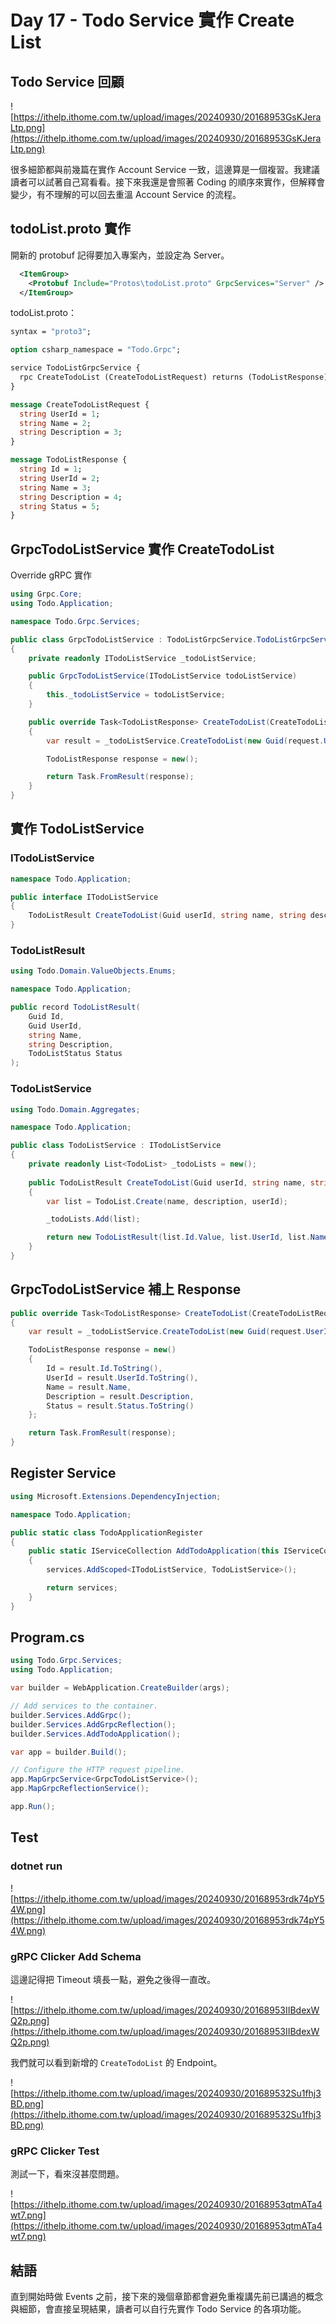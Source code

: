 # Day 17 - Todo Service 實作 Create List

## Todo Service 回顧

![https://ithelp.ithome.com.tw/upload/images/20240930/20168953GsKJeraLtp.png](https://ithelp.ithome.com.tw/upload/images/20240930/20168953GsKJeraLtp.png)

很多細節都與前幾篇在實作 Account Service 一致，這邊算是一個複習。我建議讀者可以試著自己寫看看。接下來我還是會照著 Coding 的順序來實作，但解釋會變少，有不理解的可以回去重溫 Account Service 的流程。

## todoList.proto 實作

開新的 protobuf 記得要加入專案內，並設定為 Server。

```xml
  <ItemGroup>
    <Protobuf Include="Protos\todoList.proto" GrpcServices="Server" />
  </ItemGroup>
```

todoList.proto：

```protobuf
syntax = "proto3";

option csharp_namespace = "Todo.Grpc";

service TodoListGrpcService {
  rpc CreateTodoList (CreateTodoListRequest) returns (TodoListResponse);
}

message CreateTodoListRequest {
  string UserId = 1;
  string Name = 2;
  string Description = 3;
}

message TodoListResponse {
  string Id = 1;
  string UserId = 2;
  string Name = 3;
  string Description = 4;
  string Status = 5;
}
```

## GrpcTodoListService 實作 CreateTodoList

Override gRPC 實作

```csharp
using Grpc.Core;
using Todo.Application;

namespace Todo.Grpc.Services;

public class GrpcTodoListService : TodoListGrpcService.TodoListGrpcServiceBase
{
    private readonly ITodoListService _todoListService;

    public GrpcTodoListService(ITodoListService todoListService)
    {
        this._todoListService = todoListService;
    }

    public override Task<TodoListResponse> CreateTodoList(CreateTodoListRequest request, ServerCallContext context)
    {
        var result = _todoListService.CreateTodoList(new Guid(request.UserId), request.Name, request.Description);

        TodoListResponse response = new();

        return Task.FromResult(response);
    }
}
```

## 實作 TodoListService

### ITodoListService

```csharp
namespace Todo.Application;

public interface ITodoListService
{
    TodoListResult CreateTodoList(Guid userId, string name, string description);
}
```

### TodoListResult

```csharp
using Todo.Domain.ValueObjects.Enums;

namespace Todo.Application;

public record TodoListResult(
    Guid Id,
    Guid UserId,
    string Name,
    string Description,
    TodoListStatus Status
);
```

### TodoListService

```csharp
using Todo.Domain.Aggregates;

namespace Todo.Application;

public class TodoListService : ITodoListService
{
    private readonly List<TodoList> _todoLists = new();
    
    public TodoListResult CreateTodoList(Guid userId, string name, string description)
    {
        var list = TodoList.Create(name, description, userId);

        _todoLists.Add(list);

        return new TodoListResult(list.Id.Value, list.UserId, list.Name, list.Description, list.Status);
    }
}
```

## GrpcTodoListService 補上 Response

```csharp
public override Task<TodoListResponse> CreateTodoList(CreateTodoListRequest request, ServerCallContext context)
{
    var result = _todoListService.CreateTodoList(new Guid(request.UserId), request.Name, request.Description);

    TodoListResponse response = new()
    {
        Id = result.Id.ToString(),
        UserId = result.UserId.ToString(),
        Name = result.Name,
        Description = result.Description,
        Status = result.Status.ToString()
    };

    return Task.FromResult(response);
}
```

## Register Service

```csharp
using Microsoft.Extensions.DependencyInjection;

namespace Todo.Application;

public static class TodoApplicationRegister
{
    public static IServiceCollection AddTodoApplication(this IServiceCollection services)
    {
        services.AddScoped<ITodoListService, TodoListService>();

        return services;
    }
}
```

## Program.cs

```csharp
using Todo.Grpc.Services;
using Todo.Application;

var builder = WebApplication.CreateBuilder(args);

// Add services to the container.
builder.Services.AddGrpc();
builder.Services.AddGrpcReflection();
builder.Services.AddTodoApplication();

var app = builder.Build();

// Configure the HTTP request pipeline.
app.MapGrpcService<GrpcTodoListService>();
app.MapGrpcReflectionService();

app.Run();
```

## Test

### dotnet run

![https://ithelp.ithome.com.tw/upload/images/20240930/20168953rdk74pY54W.png](https://ithelp.ithome.com.tw/upload/images/20240930/20168953rdk74pY54W.png)

### gRPC Clicker Add Schema

這邊記得把 Timeout 填長一點，避免之後得一直改。

![https://ithelp.ithome.com.tw/upload/images/20240930/20168953IIBdexWQ2p.png](https://ithelp.ithome.com.tw/upload/images/20240930/20168953IIBdexWQ2p.png)

我們就可以看到新增的 `CreateTodoList` 的 Endpoint。

![https://ithelp.ithome.com.tw/upload/images/20240930/201689532Su1fhj3BD.png](https://ithelp.ithome.com.tw/upload/images/20240930/201689532Su1fhj3BD.png)

### gRPC Clicker Test

測試一下，看來沒甚麼問題。

![https://ithelp.ithome.com.tw/upload/images/20240930/20168953qtmATa4wt7.png](https://ithelp.ithome.com.tw/upload/images/20240930/20168953qtmATa4wt7.png)

## 結語

直到開始時做 Events 之前，接下來的幾個章節都會避免重複講先前已講過的概念與細節，會直接呈現結果，讀者可以自行先實作 Todo Service 的各項功能。
